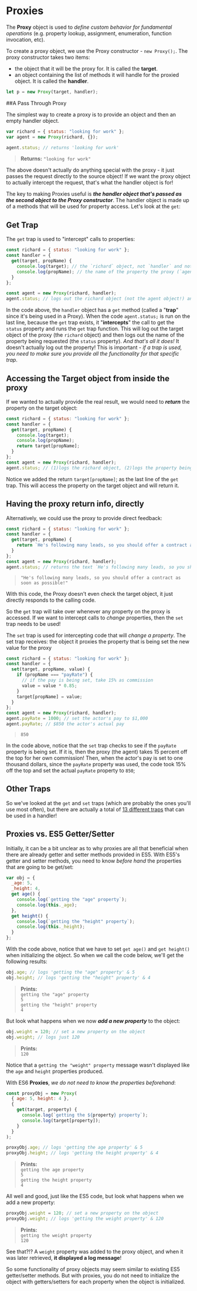 # Proxies

The **Proxy** object is used to _define custom behavior for fundamental operations_ (e.g. property lookup, assignment, enumeration, function invocation, etc).

To create a proxy object, we use the Proxy constructor - `new Proxy();`. The proxy constructor takes two items:

* the object that it will be the proxy for. It is called the **target**.
* an object containing the list of methods it will handle for the proxied object. It is called the **handler**.

```js
let p = new Proxy(target, handler);
```

##A Pass Through Proxy

The simplest way to create a proxy is to provide an object and then an empty handler object.

```js
var richard = { status: "looking for work" };
var agent = new Proxy(richard, {});

agent.status; // returns 'looking for work'
```

> **Returns:** `"looking for work"`

The above doesn't actually do anything special with the proxy - it just passes the request directly to the source object! If we want the proxy object to actually intercept the request, that's what the handler object is for!

The key to making Proxies useful is **_the handler object that's passed as the second object to the Proxy constructor_**. The handler object is made up of a methods that will be used for property access. Let's look at the `get`:

## Get Trap

The `get` trap is used to "intercept" calls to properties:

```js
const richard = { status: "looking for work" };
const handler = {
  get(target, propName) {
    console.log(target); // the `richard` object, not `handler` and not `agent`
    console.log(propName); // the name of the property the proxy (`agent` in this case) is checking
  }
};

const agent = new Proxy(richard, handler);
agent.status; // logs out the richard object (not the agent object!) and the name of the property being accessed (`status`)
```

In the code above, the `handler` object has a `get` method (called a "**trap**" since it's being used in a Proxy). When the code `agent.status;` is run on the last line, because the `get` trap exists, it "**intercepts**" the call to get the `status` property and runs the `get` trap function. This will log out the target object of the proxy (the `richard` object) and then logs out the name of the property being requested (the `status` property). _And that's all it does!_ It doesn't actually log out the property! This is important - _if a trap is used, you need to make sure you provide all the functionality for that specific trap_.

## Accessing the Target object from inside the proxy

If we wanted to actually provide the real result, we would need to **_return_** the property on the target object:

```js
const richard = { status: "looking for work" };
const handler = {
  get(target, propName) {
    console.log(target);
    console.log(propName);
    return target[propName];
  }
};
const agent = new Proxy(richard, handler);
agent.status; // (1)logs the richard object, (2)logs the property being accessed, (3)returns the text in richard.status
```

Notice we added the return `target[propName]`; as the last line of the `get` trap. This will access the property on the target object and will return it.

## Having the proxy return info, directly

Alternatively, we could use the proxy to provide direct feedback:

```js
const richard = { status: "looking for work" };
const handler = {
  get(target, propName) {
    return `He's following many leads, so you should offer a contract as soon as possible!`;
  }
};
const agent = new Proxy(richard, handler);
agent.status; // returns the text `He's following many leads, so you should offer a contract as soon as possible!`
```

> `"He's following many leads, so you should offer a contract as soon as possible!"`

With this code, the Proxy doesn't even check the target object, it just directly responds to the calling code.

So the `get` trap will take over whenever any property on the proxy is accessed. If we want to intercept calls to _change_ properties, then the `set` trap needs to be used!

The `set` trap is used for intercepting code that will _change a property_. The set trap receives: the object it proxies the property that is being set the new value for the proxy

```js
const richard = { status: "looking for work" };
const handler = {
  set(target, propName, value) {
    if (propName === "payRate") {
      // if the pay is being set, take 15% as commission
      value = value * 0.85;
    }
    target[propName] = value;
  }
};
const agent = new Proxy(richard, handler);
agent.payRate = 1000; // set the actor's pay to $1,000
agent.payRate; // $850 the actor's actual pay
```

> `850`

In the code above, notice that the `set` trap checks to see if the `payRate` property is being set. If it is, then the proxy (the agent) takes 15 percent off the top for her own commission! Then, when the actor's pay is set to one thousand dollars, since the `payRate` property was used, the code took 15% off the top and set the actual `payRate` property to `850`;

## Other Traps

So we've looked at the `get` and `set` traps (which are probably the ones you'll use most often), but there are actually a total of [13 different traps](https://developer.mozilla.org/en-US/docs/Web/JavaScript/Reference/Global_Objects/Proxy/handler) that can be used in a handler!

## Proxies vs. ES5 Getter/Setter

Initially, it can be a bit unclear as to why proxies are all that beneficial when there are already getter and setter methods provided in ES5. With ES5's getter and setter methods, you need to know _before hand_ the properties that are going to be get/set:

```js
var obj = {
  _age: 5,
  _height: 4,
  get age() {
    console.log(`getting the "age" property`);
    console.log(this._age);
  },
  get height() {
    console.log(`getting the "height" property`);
    console.log(this._height);
  }
};
```

With the code above, notice that we have to set `get age()` and `get height()` when initializing the object. So when we call the code below, we'll get the following results:

```js
obj.age; // logs 'getting the "age" property' & 5
obj.height; // logs 'getting the "height" property' & 4
```

> **Prints:**  
> `getting the "age" property`  
> `5`  
> `getting the "height" property`  
> `4`

But look what happens when we now **_add a new property_** to the object:

```js
obj.weight = 120; // set a new property on the object
obj.weight; // logs just 120
```

> **Prints:**  
> `120`

Notice that a `getting the "weight" property` message wasn't displayed like the `age` and `height` properties produced.

With ES6 **Proxies**, _we do not need to know the properties beforehand_:

```js
const proxyObj = new Proxy(
  { age: 5, height: 4 },
  {
    get(target, property) {
      console.log(`getting the ${property} property`);
      console.log(target[property]);
    }
  }
);

proxyObj.age; // logs 'getting the age property' & 5
proxyObj.height; // logs 'getting the height property' & 4
```

> **Prints:**  
> `getting the age property`  
> `5`  
> `getting the height property`  
> `4`

All well and good, just like the ES5 code, but look what happens when we add a new property:

```js
proxyObj.weight = 120; // set a new property on the object
proxyObj.weight; // logs 'getting the weight property' & 120
```

> **Prints:**  
> `getting the weight property`  
> `120`

See that?!? A `weight` property was added to the proxy object, and when it was later retrieved, **it displayed a log message**!

So some functionality of proxy objects may seem similar to existing ES5 getter/setter methods. But with proxies, you do not need to initialize the object with getters/setters for each property when the object is initialized.
